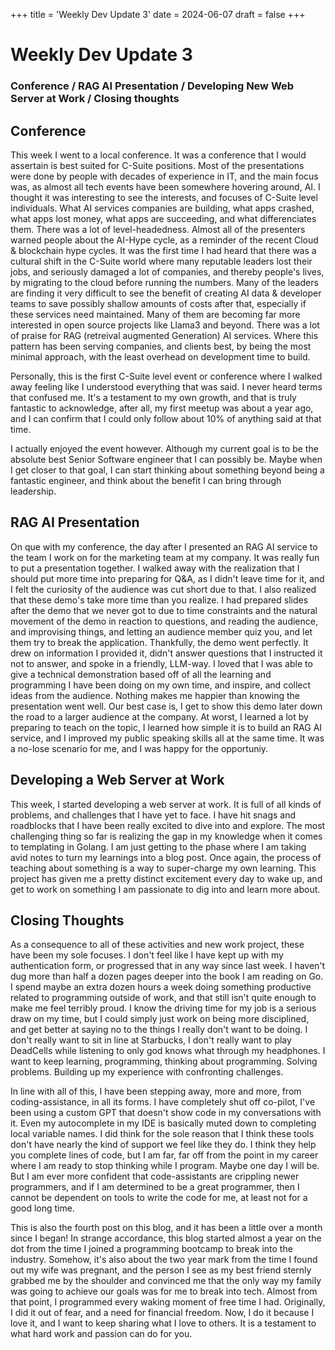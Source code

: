 
+++
title = 'Weekly Dev Update 3'
date = 2024-06-07
draft = false
+++

# Weekly Dev Update 3

### Conference / RAG AI Presentation / Developing New Web Server at Work / Closing thoughts

## Conference

This week I went to a local conference. It was a conference that I would assertain is best suited for C-Suite positions. Most of the presentations were done by people with decades of experience in IT, and the main focus was, as almost all tech events have been somewhere hovering around, AI. I thought it was interesting to see the interests, and focuses of C-Suite level individuals. What AI services companies are building, what apps crashed, what apps lost money, what apps are succeeding, and what differenciates them. There was a lot of level-headedness. Almost all of the presenters warned people about the AI-Hype cycle, as a reminder of the recent Cloud & blockchain hype cycles. It was the first time I had heard that there was a cultural shift in the C-Suite world where many reputable leaders lost their jobs, and seriously damaged a lot of companies, and thereby people's lives, by migrating to the cloud before running the numbers. Many of the leaders are finding it very difficult to see the benefit of creating AI data & developer teams to save possibly shallow amounts of costs after that, especially if these services need maintained. Many of them are becoming far more interested in open source projects like Llama3 and beyond. There was a lot of praise for RAG (retreival augmented Generation) AI services. Where this pattern has been serving companies, and clients best, by being the most minimal approach, with the least overhead on development time to build.

Personally, this is the first C-Suite level event or conference where I walked away feeling like I understood everything that was said. I never heard terms that confused me. It's a testament to my own growth, and that is truly fantastic to acknowledge, after all, my first meetup was about a year ago, and I can confirm that I could only follow about 10% of anything said at that time.

I actually enjoyed the event however. Although my current goal is to be the absolute best Senior Software engineer that I can possibly be. Maybe when I get closer to that goal, I can start thinking about something beyond being a fantastic engineer, and think about the benefit I can bring through leadership.

## RAG AI Presentation

On que with my conference, the day after I presented an RAG AI service to the team I work on for the marketing team at my company. It was really fun to put a presentation together. I walked away with the realization that I should put more time into preparing for Q&A, as I didn't leave time for it, and I felt the curiosity of the audience was cut short due to that. I also realized that these demo's take more time than you realize. I had prepared slides after the demo that we never got to due to time constraints and the natural movement of the demo in reaction to questions, and reading the audience, and improvising things, and letting an audience member quiz you, and let them try to break the application. Thankfully, the demo went perfectly. It drew on information I provided it, didn't answer questions that I instructed it not to answer, and spoke in a friendly, LLM-way. I loved that I was able to give a technical demonstration based off of all the learning and programming I have been doing on my own time, and inspire, and collect ideas from the audience. Nothing makes me happier than knowing the presentation went well. Our best case is, I get to show this demo later down the road to a larger audience at the company. At worst, I learned a lot by preparing to teach on the topic, I learned how simple it is to build an RAG AI service, and I improved my public speaking skills all at the same time. It was a no-lose scenario for me, and I was happy for the opportuniy.

## Developing a Web Server at Work

This week, I started developing a web server at work. It is full of all kinds of problems, and challenges that I have yet to face. I have hit snags and roadblocks that I have been really excited to dive into and explore. The most challenging thing so far is realizing the gap in my knowledge when it comes to templating in Golang. I am just getting to the phase where I am taking avid notes to turn my learnings into a blog post. Once again, the process of teaching about something is a way to super-charge my own learning. This project has given me a pretty distinct excitement every day to wake up, and get to work on something I am passionate to dig into and learn more about.

## Closing Thoughts

As a consequence to all of these activities and new work project, these have been my sole focuses. I don't feel like I have kept up with my authentication form, or progressed that in any way since last week. I haven't dug more than half a dozen pages deeper into the book I am reading on Go. I spend maybe an extra dozen hours a week doing something productive related to programming outside of work, and that still isn't quite enough to make me feel terribly proud. I know the driving time for my job is a serious draw on my time, but I could simply just work on being more disciplined, and get better at saying no to the things I really don't want to be doing. I don't really want to sit in line at Starbucks, I don't really want to play DeadCells while listening to only god knows what through my headphones. I want to keep learning, programming, thinking about programming. Solving problems. Building up my experience with confronting challenges.

In line with all of this, I have been stepping away, more and more, from coding-assistance, in all its forms. I have completely shut off co-pilot, I've been using a custom GPT that doesn't show code in my conversations with it. Even my autocomplete in my IDE is basically muted down to completing local variable names. I did think for the sole reason that I think these tools don't have nearly the kind of support we feel like they do. I think they help you complete lines of code, but I am far, far off from the point in my career where I am ready to stop thinking while I program. Maybe one day I will be. But I am ever more confident that code-assistants are crippling newer programmers, and if I am determined to be a great programmer, then I cannot be dependent on tools to write the code for me, at least not for a good long time.

This is also the fourth post on this blog, and it has been a little over a month since I began! In strange accordance, this blog started almost a year on the dot from the time I joined a programming bootcamp to break into the industry. Somehow, it's also about the two year mark from the time I found out my wife was pregnant, and the person I see as my best friend sternly grabbed me by the shoulder and convinced me that the only way my family was going to achieve our goals was for me to break into tech. Almost from that point, I programmed every waking moment of free time I had. Originally, I did it out of fear, and a need for financial freedom. Now, I do it because I love it, and I want to keep sharing what I love to others. It is a testament to what hard work and passion can do for you. 